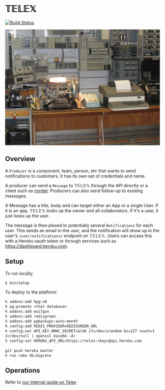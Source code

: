 # 𝕋𝔼𝕃𝔼𝕏

[![Build Status](https://travis-ci.org/heroku/telex.svg)](https://travis-ci.org/heroku/telex)

![telex](docs/telex-cc-by-sa-jens-ohlig.jpg)

## Overview

A `Producer` is a component, team, person, etc that wants to send notifications to customers. It has its own set of credentials and name.

A producer can send a `Message` to 𝕋𝔼𝕃𝔼𝕏 through the API directly or a client such as [minitel](https://github.com/heroku/minitel). Producers can also send follow-up to existing messages.

A Message has a title, body and can target either an App or a single User. If it is an app, 𝕋𝔼𝕃𝔼𝕏 looks up the owner and all collaborators. If it's a user, it just looks up the user.

The message is then plexed to potentially several `Notifications` for each user. This sends an email to the user, and the notification will show up in the user's `/user/notifications/` endpoint on 𝕋𝔼𝕃𝔼𝕏. Users can access this with a Heroku oauth token or through services such as <https://dashboard.heroku.com>.


## Setup

To run locally:

```
$ bin/setup
```

To deploy to the platform:

```
h addons:add hpg:s0
h pg:promote <that database>
h addons:add mailgun
h addons:add redisgreen
h addons:add pgbackups:auto-month
h config:add REDIS_PROVIDER=REDISGREEN_URL
h config:set API_KEY_HMAC_SECRET=$(dd if=/dev/urandom bs=127 count=1 2>/dev/null | openssl base64 -A)
h config:set HEROKU_API_URL=https://telex:<key>@api.heroku.com

git push heroku master
h run rake db:migrate
```

## Operations

Refer to [our internal guide on Telex](https://github.com/heroku/engineering-docs/blob/master/components/telex/README.md)

